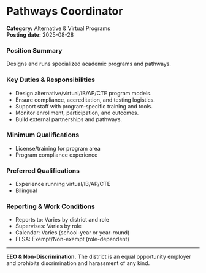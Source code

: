 # Pathways Coordinator

**Category:** Alternative & Virtual Programs  
**Posting date:** 2025-08-28

### Position Summary

Designs and runs specialized academic programs and pathways.

### Key Duties & Responsibilities
- Design alternative/virtual/IB/AP/CTE program models.
- Ensure compliance, accreditation, and testing logistics.
- Support staff with program‑specific training and tools.
- Monitor enrollment, participation, and outcomes.
- Build external partnerships and pathways.

### Minimum Qualifications
- License/training for program area
- Program compliance experience

### Preferred Qualifications
- Experience running virtual/IB/AP/CTE
- Bilingual

### Reporting & Work Conditions
- Reports to: Varies by district and role
- Supervises: Varies by role
- Calendar: Varies (school-year or year-round)
- FLSA: Exempt/Non-exempt (role-dependent)

---
**EEO & Non-Discrimination.** The district is an equal opportunity employer and prohibits discrimination and harassment of any kind.
